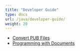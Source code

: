 ```yaml
---
title: "Developer Guide"
type: docs
url: /java/developer-guide/
weight: 20
---
```


- [Convert PUB Files](/pub/java/convert-pub-files/)
- [Programming with Documents](/pub/java/programming-with-documents/)
